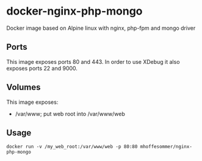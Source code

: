 # docker-nginx-php-mongo
Docker image based on Alpine linux with nginx, php-fpm and mongo driver

## Ports
This image exposes ports 80 and 443. In order to use XDebug it also exposes
ports 22 and 9000.

## Volumes
This image exposes:
- /var/www; put web root into /var/www/web

## Usage

```
docker run -v /my_web_root:/var/www/web -p 80:80 mhoffesommer/nginx-php-mongo
```
